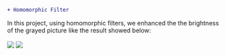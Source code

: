 ```diff
+ Homomorphic Filter
```
In this project, using homomorphic filters, we enhanced the the brightness of the grayed picture like the result showed below:</br></br>
![](hn-filter.png)
![](result.PNG)
